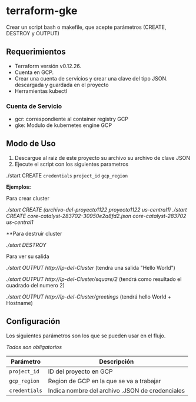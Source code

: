 # terraform-gke

Crear un script bash o makefile, que acepte parámetros (CREATE, DESTROY y OUTPUT) 

## Requerimientos

- Terraform versión v0.12.26.
- Cuenta en GCP.
- Crear una cuenta de servicios y crear una clave del tipo JSON. descargada y guardada en el proyecto
- Herramientas kubectl 

### Cuenta de Servicio 

- gcr: correspondiente al container registry GCP
- gke: Modulo de kubernetes engine GCP


## Modo de Uso

1. Descargue al raiz de este proyecto su archivo su archivo de clave JSON 
2. Ejecute el script con los siguientes parametros 

./start CREATE `credentials` `project_id` `gcp_region`

**Ejemplos:** 

Para crear cluster

_./start CREATE (archivo-del-proyecto1122 proyecto1122 us-central1)_
_./start CREATE core-catalyst-283702-30950e2a8fd2.json core-catalyst-283702 us-central1_

**Para destruir cluster 

_./start DESTROY_

Para ver su salida 

_./start OUTPUT http://Ip-del-Cluster_  (tendra una salida "Hello World")

_./start OUTPUT http://Ip-del-Cluster/square/2_ (tendrá como resultado el cuadrado del numero 2)

_./start OUTPUT http://Ip-del-Cluster/greetings_ (tendrá hello World + Hostname) 

## Configuración

Los siguientes parámetros son los que se pueden usar en el flujo.

  *Todos son obligatorios*

Parámetro | Descripción
--------- | -----------
`project_id` | ID del proyecto en GCP
`gcp_region` | Region de GCP en la que se va a trabajar
`credentials` | Indica nombre del archivo .JSON de credenciales 